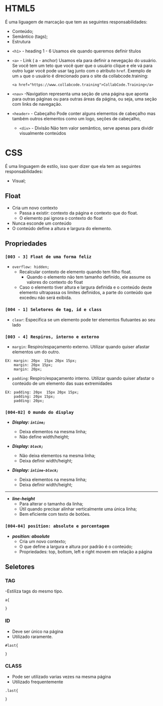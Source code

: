 # HTML5

É uma liguagem de marcação que tem as seguintes responsabilidades:

- Conteúdo;
- Semântico (tags);
- Estrutura

* `<h1>` - heading 1 - 6
  Usamos ele quando queremos definir títulos

- `<a>` - Link ( a - anchor)
  Usamos ela para definir a nevegação do usuário. Se você tem um teto que você quer que o usuário clique e ele vá para outro lugar você pode usar tag junto com o atributo `href`. Exemplo de um `a` que o usuário é direcionado para o site da collabcode.training:

  ```
  <a href="https://www.collabcode.training">CollabCode.Training</a>
  ```

- `<nav>` -Navigation
  representa uma seção de uma página que aponta para outras páginas ou para outras áreas da página, ou seja, uma seção com links de navegação.

- `<header>` - Cabeçalho
  Pode conter alguns elementos de cabeçalho mas também outros elementos como um logo, seções de cabeçalho,

  - `<div>` - Divisão
    Não tem valor semântico, serve apenas para dividir visualmente conteúdos

# CSS

É uma linguagem de estilo, isso quer dizer que ela tem as seguintes responsabilidades:

- Visual;

## Float

- Cria um novo contexto
  - Passa a existir: contexto da página e contexto que do float.
  - O elemento pai ignora o contexto do float
- Nunca esconde um conteúdo
- O conteúdo define a altura e largura do elemento.

## Propriedades

### **`[003 - 3] Float de uma forma feliz`**

- `overflow: hidden;`
  - Recalcular contexto de elemento quando tem filho float.
    - Quando o elemento não tem tamanho definido, ele assume os valores do contexto do float
  - Caso o elemento tiver altura e largura definida e o conteúdo deste elemento ultrapassa os limites definidos, a parte do conteúdo que excedeu não será exibida.

### **`[004 - 1] Seletores de tag, id e class`**

- `clear`: Especifica se um elemento pode ter elementos flutuantes ao seu lado

### **`[003 - 4] Respiros, interno e externo`**

- `margin`: Respiro/espaçamento externo. Utilizar quando quiser afastar elementos um do outro.

```
EX: margin: 20px  15px 20px 15px;
    margin: 20px 15px;
    margin: 20px;
```

- `padding`: Respiro/espaçamento interno. Utilizar quando quiser afastar o conteúdo de um elemento das suas extremidades

```
EX: padding: 20px  15px 20px 15px;
    padding: 20px 15px;
    padding: 20px;
```

### **`[004-02] O mundo do display`**

- **_Display: `inline;`_**
  - Deixa elementos na mesma linha;
  - Não define width/height;
- **_Display: `block;`_**
  - Não deixa elementos na mesma linha;
  - Deixa definir width/height;
- **_Display: `inline-block;`_**

  - Deixa elementos na mesma linha;
  - Deixa definir width/height;

---

- **_line-height_**
  - Para alterar o tamanho da linha;
  - Útil quando precisar alinhar verticalmente uma única linha;
  - Bem eficiente com texto de botões.

### **`[004-04] position: absolute e porcentagem`**

- **_position: absolute_**
  - Cria um novo contexto;
  - O que define a largura e altura por padrão é o conteúdo;
  - Propriedades: top, bottom, left e right movem em relação a página

## Seletores

### TAG

-Estiliza tags do mesmo tipo.

```
a{

}
```

### ID

- Deve ser único na página
- Utilizado raramente.

```
#last{

}
```

### CLASS

- Pode ser utilizado varias vezes na mesma página
- Utilizado frequentemente

```
.last{

}
```
